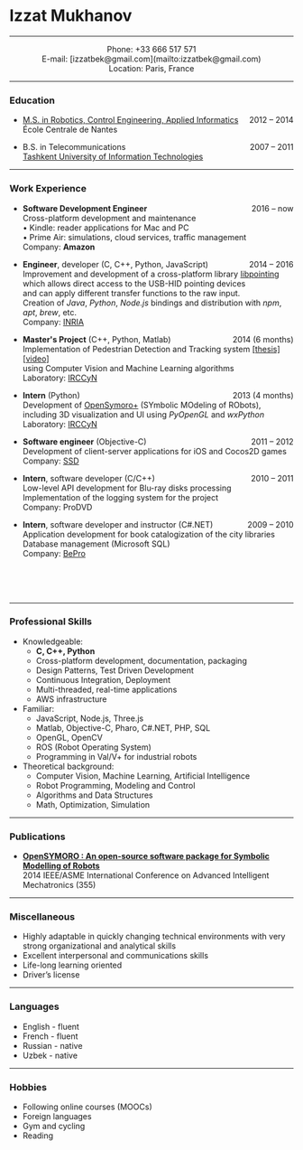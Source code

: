 # Izzat Mukhanov

---

<center>
Phone: +33 666 517 571<br>
E-mail: [izzatbek@gmail.com](mailto:izzatbek@gmail.com)<br>
Location: Paris, France
</center>

---

### Education

* [M.S. in Robotics, Control Engineering, Applied Informatics](http://masteraria.irccyn.ec-nantes.fr/index.php/presentationaria-en)
<span style="float:right;">2012 – 2014</span><br>
École Centrale de Nantes

* B.S. in Telecommunications
<span style="float:right;">2007 – 2011</span><br>
[Tashkent University of Information Technologies](https://tuit.uz/en/site/index?lang=en)

---

### Work Experience

* **Software Development Engineer**
<span style="float:right;">2016 – now</span><br>
Cross-platform development and maintenance<br>
• Kindle: reader applications for Mac and PC<br>
• Prime Air: simulations, cloud services, traffic management<br>
Company: **Amazon**

* **Engineer**, developer (C, C++, Python, JavaScript)
<span style="float:right;">2014 – 2016</span><br>
Improvement and development of a cross-platform library [libpointing](https://github.com/INRIA/libpointing)<br>
which allows direct access to the USB-HID pointing devices<br>
and can apply different transfer functions to the raw input.<br>
Creation of *Java*, *Python*, *Node.js* bindings and distribution with *npm*, *apt*, *brew*, etc.<br>
Company: [INRIA](http://www.inria.fr/en/)

* **Master's Project** (C++, Python, Matlab)
<span style="float:right;">2014 (6 months)</span><br>
Implementation of Pedestrian Detection and Tracking system
[[thesis]](https://izzatbek.github.io/thesis.pdf)
[[video]](https://www.youtube.com/watch?v=o-HAwKvbs8c)<br>
using Computer Vision and Machine Learning algorithms<br>
Laboratory: [IRCCyN](http://www.irccyn.ec-nantes.fr/en/)

* **Intern** (Python)
<span style="float:right;">2013 (4 months)</span><br>
Development of [OpenSymoro+](https://github.com/symoro/symoro) (SYmbolic MOdeling of RObots),<br>
including 3D visualization and UI using *PyOpenGL* and *wxPython*<br>
Laboratory: [IRCCyN](http://www.irccyn.ec-nantes.fr/en/)

* **Software engineer** (Objective-C)
<span style="float:right;">2011 – 2012</span><br>
Development of client-server applications for iOS and Cocos2D games<br>
Company: [SSD](http://www.ssdsoftwaresolutions.com)

* **Intern**, software developer (C/C++)
<span style="float:right;">2010 – 2011</span><br>
Low-level API development for Blu-ray disks processing<br>
Implementation of the logging system for the project<br>
Company: ProDVD

* **Intern**, software developer and instructor (C#.NET)
<span style="float:right;">2009 – 2010</span><br>
Application development for book catalogization of the city libraries<br>
Database management (Microsoft SQL)<br>
Company: [BePro](http://bepro.uz/en-US)

<br><br><br>

---

### Professional Skills

* Knowledgeable:
	* **C, C++, Python**
	* Cross-platform development, documentation, packaging
	* Design Patterns, Test Driven Development
	* Continuous Integration, Deployment
	* Multi-threaded, real-time applications
	* AWS infrastructure
* Familiar:
	* JavaScript, Node.js, Three.js
	* Matlab, Objective-C, Pharo, C#.NET, PHP, SQL
	* OpenGL, OpenCV
	* ROS (Robot Operating System)
	* Programming in Val/V+ for industrial robots
* Theoretical background:
	* Computer Vision, Machine Learning, Artificial Intelligence
	* Robot Programming, Modeling and Control
	* Algorithms and Data Structures
	* Math, Optimization, Simulation

---

### Publications

* **[OpenSYMORO : An open-source software package for Symbolic Modelling of Robots](https://hal.archives-ouvertes.fr/hal-01025919)** <br>
2014 IEEE/ASME International Conference on Advanced Intelligent Mechatronics (355)

---

### Miscellaneous

* Highly adaptable in quickly changing technical environments with very strong organizational
and analytical skills
* Excellent interpersonal and communications skills
* Life-long learning oriented
* Driver’s license

---

### Languages

* English - fluent
* French - fluent
* Russian - native
* Uzbek - native

---

### Hobbies

* Following online courses (MOOCs)
* Foreign languages
* Gym and cycling
* Reading